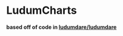 # LudumCharts

 **based off of code in [ludumdare/ludumdare](https://github.com/ludumdare/ludumdare)**

